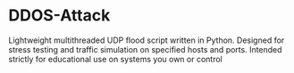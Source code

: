 # DDOS-Attack
Lightweight multithreaded UDP flood script written in Python. Designed for stress testing and traffic simulation on specified hosts and ports. Intended strictly for educational use on systems you own or control
